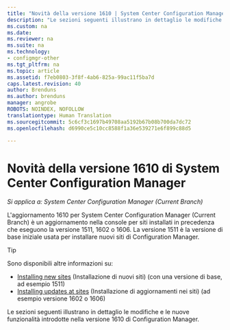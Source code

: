 ```yaml
---
title: "Novità della versione 1610 | System Center Configuration Manager"
description: "Le sezioni seguenti illustrano in dettaglio le modifiche e le nuove funzionalità introdotte nella versione 1610 di System Center Configuration Manager."
ms.custom: na
ms.date: 
ms.reviewer: na
ms.suite: na
ms.technology:
- configmgr-other
ms.tgt_pltfrm: na
ms.topic: article
ms.assetid: f7eb0803-3f8f-4ab6-825a-99ac11f5ba7d
caps.latest.revision: 40
author: Brenduns
ms.author: brenduns
manager: angrobe
ROBOTS: NOINDEX, NOFOLLOW
translationtype: Human Translation
ms.sourcegitcommit: 5c6cf3c1697b49708aa5192b67b08b700da7dc72
ms.openlocfilehash: d6990ce5c10cc8588f1a36e539271e6f899c88d5

---
```

# <a name="what39s-new-in-version-1610-of-system-center-configuration-manager"></a>Novità della versione 1610 di System Center Configuration Manager

*Si applica a: System Center Configuration Manager (Current Branch)*

L'aggiornamento 1610 per System Center Configuration Manager (Current Branch) è un aggiornamento nella console per siti installati in precedenza che eseguono la versione 1511, 1602 o 1606. La versione 1511 è la versione di base iniziale usata per installare nuovi siti di Configuration Manager.
> [!TIP]  
>  Sono disponibili altre informazioni su:  
>   
>  -   [Installing new sites](https://technet.microsoft.com/library/mt590197.aspx) (Installazione di nuovi siti) (con una versione di base, ad esempio 1511)  
>  -   [Installing updates at sites](https://technet.microsoft.com/library/mt607046.aspx) (Installazione di aggiornamenti nei siti) (ad esempio versione 1602 o 1606)  

Le sezioni seguenti illustrano in dettaglio le modifiche e le nuove funzionalità introdotte nella versione 1610 di Configuration Manager.  



<!--HONumber=Nov16_HO1-->


